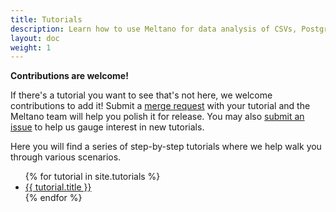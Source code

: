 ```yaml
---
title: Tutorials
description: Learn how to use Meltano for data analysis of CSVs, Postgres, Google Analytics, GitLab, and much more.
layout: doc
weight: 1
---
```


<div class="notification is-info">
  <p><strong>Contributions are welcome!</strong></p>
  <p>If there's a tutorial you want to see that's not here, we welcome contributions to add it! Submit a <a href="https://gitlab.com/meltano/meltano/-/tree/master/docs/src/tutorials">merge request</a> with your tutorial and the Meltano team will help you polish it for release. You may also <a href="https://gitlab.com/meltano/meltano/issues/new?issue%5Bassignee_id%5D=&issue%5Bmilestone_id%5D=">submit an issue</a> to help us gauge interest in new tutorials.</p>
</div>

Here you will find a series of step-by-step tutorials where we help walk you through various scenarios.

<ul>
  {% for tutorial in site.tutorials %}
    <li><a href="{{ tutorial.url }}">{{ tutorial.title }}</a></li>
  {% endfor %}
</ul>